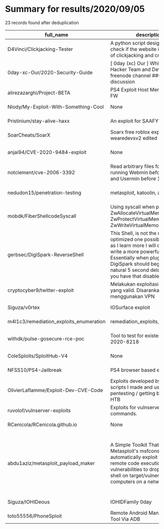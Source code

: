 
# Summary for results/2020/09/05
    
23 records found after deduplication

| full_name | description | html_url | matched_list | matched_count | pushed_at | size | stargazers_count | language | forks_count | vul_ids |
|-----------------------------------------|-----------------------------------------------------------------------------------------------------------------------------------------------------------------------------------------------------------------------------------------------------------------|------------------------------------------------------------|-----------------------------------------------------------------------------------------------------------------|-----------------|---------------------------|--------|--------------------|-------------|---------------|-------------------|
| D4Vinci/Clickjacking-Tester | A python script designed to check if the website if vulnerable of clickjacking and create a poc | https://github.com/D4Vinci/Clickjacking-Tester | ['vulnerability poc'] | 1 | 2020-09-05 05:21:13+00:00 | 37 | 75 | Python | 55 | [] |
| 0day-xc-Our/2020-Security-Guide | [ 0day (xc) Our ] WhiteHat Hacker Team and Dev , irc freenode channel ##0dev For discussion | https://github.com/0day-xc-Our/2020-Security-Guide | ['0day'] | 1 | 2020-09-05 02:24:20+00:00 | 8220 | 2 | Python | 1 | [] |
| alirezazarghi/Project-BETA | PS4 Exploit Host Menu for 6.72 FW | https://github.com/alirezazarghi/Project-BETA | ['exploit'] | 1 | 2020-09-05 22:54:03+00:00 | 11325 | 0 | | 0 | [] |
| Nlody/My-Exploit-With-Something-Cool | None | https://github.com/Nlody/My-Exploit-With-Something-Cool | ['exploit'] | 1 | 2020-09-05 23:11:51+00:00 | 9473 | 0 | | 0 | [] |
| Pristinium/stay-alive-haxx | An exploit for SAAFYTOO. | https://github.com/Pristinium/stay-alive-haxx | ['exploit'] | 1 | 2020-09-05 21:15:43+00:00 | 27 | 0 | Lua | 0 | [] |
| SoarCheats/SoarX | Soarx free roblox exploit level 7 wearedevsv2 edited | https://github.com/SoarCheats/SoarX | ['exploit'] | 1 | 2020-09-05 15:43:25+00:00 | 0 | 0 | | 0 | [] |
| anjai94/CVE-2020-9484-exploit | None | https://github.com/anjai94/CVE-2020-9484-exploit | ['cve-2', 'exploit'] | 2 | 2020-09-05 14:08:52+00:00 | 4 | 5 | Shell | 2 | ['CVE-2020-9484'] |
| notclement/cve-2006-3392 | Read arbitrary files for servers running Webmin before 1.290 and Usermin before 1.220. | https://github.com/notclement/cve-2006-3392 | ['cve-2'] | 1 | 2020-09-05 13:22:13+00:00 | 1 | 1 | Python | 0 | ['CVE-2006-3392'] |
| nedudon15/penetration-testing | metasploit, katoolin, amatage | https://github.com/nedudon15/penetration-testing | ['metasploit module OR payload'] | 1 | 2020-09-05 10:58:06+00:00 | 25 | 0 | | 1 | [] |
| mobdk/FiberShellcodeSyscall | Using syscall when possible, ZwAllocateVirtualMemory, ZwProtectVirtualMemory and ZwWriteVirtualMemory | https://github.com/mobdk/FiberShellcodeSyscall | ['shellcode'] | 1 | 2020-09-05 12:27:23+00:00 | 132 | 6 | C# | 1 | [] |
| gerbsec/DigiSpark-ReverseShell | This Shell, is not the most optimized one possible. However, as I learn more I will definitely write a more powerful injection. Essentially when plugged in the DigiSpark should begin after it's natural 5 second delay(unless you have that disabled, which I | https://github.com/gerbsec/DigiSpark-ReverseShell | ['command injection'] | 1 | 2020-09-05 04:13:30+00:00 | 20 | 0 | C++ | 0 | [] |
| cryptocyber9/twitter-exploit | Melakukan exploitasi ke email yang valid. Disarankan untuk menggunakan VPN | https://github.com/cryptocyber9/twitter-exploit | ['exploit'] | 1 | 2020-09-05 00:54:54+00:00 | 2 | 1 | Python | 0 | [] |
| Siguza/v0rtex | IOSurface exploit | https://github.com/Siguza/v0rtex | ['exploit'] | 1 | 2020-09-05 19:47:44+00:00 | 96 | 210 | Objective-C | 94 | [] |
| m4l1c3/remediation_exploits_enumeration | remediation_exploits_enumeration | https://github.com/m4l1c3/remediation_exploits_enumeration | ['exploit'] | 1 | 2020-09-05 04:18:06+00:00 | 1 | 0 | Python | 0 | [] |
| withdk/pulse-gosecure-rce-poc | Tool to test for existence of CVE-2020-8218 | https://github.com/withdk/pulse-gosecure-rce-poc | ['cve poc', 'rce', 'rce poc'] | 3 | 2020-09-05 08:36:00+00:00 | 30 | 23 | Python | 13 | ['CVE-2020-8218'] |
| ColeSploits/SploitHub-V4 | None | https://github.com/ColeSploits/SploitHub-V4 | ['sploit'] | 1 | 2020-09-05 05:29:01+00:00 | 549 | 0 | Lua | 0 | [] |
| NFSS10/PS4-Jailbreak | PS4 browser based exploits repo | https://github.com/NFSS10/PS4-Jailbreak | ['exploit'] | 1 | 2020-09-05 17:58:58+00:00 | 277 | 0 | JavaScript | 0 | [] |
| OlivierLaflamme/Exploit-Dev-CVE-Code | Exploits developed by me. And scripts I made and use for pentesting / getting bloods on HTB | https://github.com/OlivierLaflamme/Exploit-Dev-CVE-Code | ['exploit'] | 1 | 2020-09-05 17:47:51+00:00 | 61374 | 7 | PowerShell | 7 | [] |
| ruvolof/vulnserver-exploits | Exploits for vulnserver commands. | https://github.com/ruvolof/vulnserver-exploits | ['exploit'] | 1 | 2020-09-05 20:04:38+00:00 | 68 | 0 | Ruby | 0 | [] |
| RCenicola/RCenicola.github.io | None | https://github.com/RCenicola/RCenicola.github.io | ['rce'] | 1 | 2020-09-05 01:17:46+00:00 | 26917 | 0 | HTML | 0 | [] |
| abdu1aziz/metasploit_payload_maker | A Simple Toolkit That Uses Metasploit's msfconsole to automatically exploit some of the remote code execution vulnerabilities to drop a remote shell on target/vulnerable computers on a network. | https://github.com/abdu1aziz/metasploit_payload_maker | ['exploit', 'metasploit module OR metasploit payload', 'metasploit module OR payload', 'remote code execution'] | 4 | 2020-09-05 02:07:12+00:00 | 6 | 2 | Python | 1 | [] |
| Siguza/IOHIDeous | IOHIDFamily 0day | https://github.com/Siguza/IOHIDeous | ['0day'] | 1 | 2020-09-05 19:42:34+00:00 | 319 | 440 | C | 78 | [] |
| toto55556/PhoneSploit | Remote Android Management Tool Via ADB | https://github.com/toto55556/PhoneSploit | ['sploit'] | 1 | 2020-09-05 17:40:16+00:00 | 9799 | 2 | | 0 | [] |
